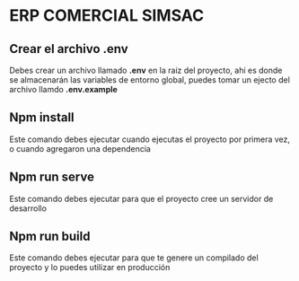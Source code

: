 # ERP COMERCIAL SIMSAC

## Crear el archivo .env
Debes crear un archivo llamado **.env** en la raiz del proyecto, ahi es donde se almacenarán las variables de entorno global, puedes tomar un ejecto del archivo llamdo **.env.example**
## Npm install
Este comando debes ejecutar cuando ejecutas el proyecto por primera vez, o cuando agregaron una dependencia
## Npm run serve
Este comando debes ejecutar para que el proyecto cree un servidor de desarrollo
## Npm run build
Este comando debes ejecutar para que te genere un compilado del proyecto y lo puedes utilizar en producción
